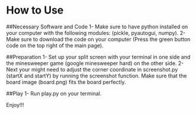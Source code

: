 # How to Use

##Necessary Software and Code
1- Make sure to have python installed on your computer with the following modules: (pickle, pyautogui, numpy).
2- Make sure to download the code on your computer (Press the green button code on the top right of the main page).

##Preparation 
1- Set up your split screen with your terminal in one side and the minesweeper game (google minesweeper hard) on the other side. 
2- Next your might need to adjust the corner coordinate in screenshot.py (startX and startY) by running the screenshot function. Make sure that the board image (board.png) fits the board perfectly.

##Play
1- Run play.py on your terminal.

Enjoy!!!
